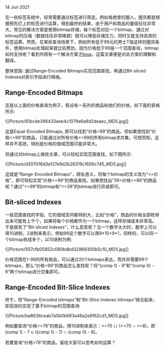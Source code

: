 
14 Jun 2021

在一些标签系统中，经常需要通过标签进行筛选，例如电商里的圈人，圈货都是根据预先打上的标签进行运算，得到最终的结果，由于用户和商品的量级往往非常大，常见的解决方案是使用bitmap存储，每个标签对应一个bitmap，通过对bitmap的压缩（数据往往非常稀疏）既可以降低存储压力，同时又能支持高效的标签运算。然而，在某些查询场景下，例如所有低于99元的男士T恤这样的圈货条件，使用bitmap处理起来就比较费劲，因为价格低于99是一个范围查询，bitmap如何支持呢？看到外网有一个解决方案:[Pilosa](https://www.pilosa.com/blog/range-encoded-bitmaps/)，这篇文章便是对此方案的理解和翻译。

整体思路: 通过Range-Encoded Bitmaps实现范围查找，再通过Bit-sliced Indexes对索引字段进行降维。

## Range-Encoded Bitmaps

还是以上面的价格查询为例子，假设有一系列的商品和他们的价格，如下面的表格所示:

![[Picture/61bcde396433eeb4c1079e6a8d2deaec_MD5.jpg]]

这是Equal-Encoded Bitmaps, 即可以找到“价格=99”的商品，但如果想找到“价格<=99”的商品，只能通过对所有价格<=99的所有bitmap求并集，可想而知，这样并不高效，特别是价格的值域范围可能非常大。

但通过对bitmap上做些文章，可以轻松实现范围查找，如下图所示:

![[Picture/d307016d3af27e9d2b26319c1656c745_MD5.jpg]]

这就是“Range-Encoded Bitmaps”，顾名思义，将每个bitmap的含义改为“<=价格”，即可轻松实现“价格<=99”的商品查找，如果想找出“39<价格<=99”的商品呢？通过”<=99“的bitmap和“<=39”的bitmap进行异或即可。

## Bit-sliced Indexes

一般范围查找的字段，它的值域空间都特别大，比如“价格”，商品的价格全部枚举出来可能有上千个，如果将每个价格都作为一个bitmap，这样存储成本非常高。于是就有了“Bit-sliced Indexes”，什么意思呢？当一个数字太大时，数学上可以用10进制，2进制来表示，例如99这个数字可以用9\*10+9\*1，同样的，可以将一个bitmap拆成多个，以10进制为例:

![[Picture/557cfb05852c080bdbd32969305b5c10_MD5.jpg]]

价格范围在1-99的所有商品，可以通过20个bitmaps表达，而并非需要99个bitmaps，那么“价格=99”的商品怎么查找呢？将“(comp 1) - 9”和“(comp 0) - 9”两个bitmap进行交集即可。

## Range-Encoded Bit-Slice Indexes

终于，将“Range-Encoded bitmaps”和“Bit-Slice Indexes bitmaps”结合起来，即高效的实现了基于bitmap的范围查询:

![[Picture/ba8636ceab7a0b0b683a46a2e6f62cd1_MD5.jpg]]

例如要查询“价格<=78”的商品，用10进制来表示：<=70 ∪ (<=70 ∩ <=8)，即(comp 1) - 7 ∪ ((comp 1) - 7) ∩ (comp 0) - 8)。

若要查询“价格>78”的商品，留给大家可以思考如何运算？